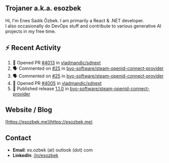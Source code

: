 ##  Trojaner a.k.a. esozbek
Hi, I'm Enes Sadık Özbek. I am primarily a React & .NET developer.  
I also occasionally do DevOps stuff and contribute to various generative AI projects in my free time.

## :zap: Recent Activity

<!--START_SECTION:activity-->
1. 💪 Opened PR [#4013](https://github.com/vladmandic/sdnext/pull/4013) in [vladmandic/sdnext](https://github.com/vladmandic/sdnext)
2. 🗣 Commented on [#25](https://github.com/byo-software/steam-openid-connect-provider/issues/25#issuecomment-3029244656) in [byo-software/steam-openid-connect-provider](https://github.com/byo-software/steam-openid-connect-provider)
3. 🗣 Commented on [#25](https://github.com/byo-software/steam-openid-connect-provider/issues/25#issuecomment-3029216231) in [byo-software/steam-openid-connect-provider](https://github.com/byo-software/steam-openid-connect-provider)
4. 💪 Opened PR [#4005](https://github.com/vladmandic/sdnext/pull/4005) in [vladmandic/sdnext](https://github.com/vladmandic/sdnext)
5. 🚀 Published release [1.1.0](https://github.com/byo-software/steam-openid-connect-provider/releases/tag/1.1.0) in [byo-software/steam-openid-connect-provider](https://github.com/byo-software/steam-openid-connect-provider)
<!--END_SECTION:activity-->

## Website / Blog
[https://esozbek.me](https://esozbek.me)

## Contact
- **Email**: es.ozbek (at) outlook (dot) com
- **LinkedIn**: [/in/esozbek](https://linkedin.com/in/esozbek)
